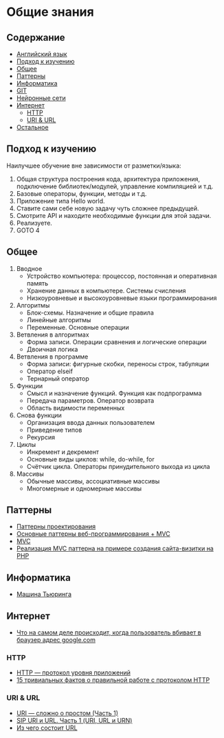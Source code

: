 # Общие знания

## Содержание
* [Английский язык](./english.md)
* [Подход к изучению](#Подход-к-изучению)
* [Общее](#Общее)
* [Паттерны](#Паттерны)
* [Информатика](#Информатика)
* [GIT](./git.md)
* [Нейронные сети](./neuron-networks.md)
* [Интернет](#Интернет)
    * [HTTP](#http)
    * [URI & URL](#uri--url)
* [Остальное](./other.md)

## Подход к изучению
Наилучшее обучение вне зависимости от разметки/языка:
1. Общая структура построения кода, архитектура приложения, подключение библиотек/модулей, управление компиляцией и т.д.
2. Базовые операторы, функции, методы и т.д.
3. Приложение типа Hello world.
4. Ставите сами себе новую задачу чуть сложнее предыдущей.
5. Смотрите API и находите необходимые функции для этой задачи.
6. Реализуете.
7. GOTO 4

## Общее
1. Вводное
    * Устройство компьютера: процессор, постоянная и оперативная память
    * Хранение данных в компьютере. Системы счисления
    * Низкоуровневые и высокоуровневые языки программирования
2. Алгоритмы
    * Блок-схемы. Назначение и общие правила
    * Линейные алгоритмы
    * Переменные. Основные операции
3. Ветвления в алгоритмах
    * Форма записи. Операции сравнения и логические операции
    * Двоичная логика
4. Ветвления в программе
    * Форма записи: фигурные скобки, переносы строк, табуляции
    * Оператор elseif
    * Тернарный оператор
5. Функции
    * Смысл и назначение функций. Функция как подпрограмма
    * Передача параметров. Оператор возврата
    * Область видимости переменных
6. Снова функции
    * Организация ввода данных пользователем
    * Приведение типов
    * Рекурсия
7. Циклы
    * Инкремент и декремент
    * Основные виды циклов: while, do-while, for
    * Счётчик цикла. Операторы принудительного выхода из цикла
8. Массивы
    * Обычные массивы, ассоциативные массивы
    * Многомерные и одномерные массивы

## Паттерны
* [Паттерны проектирования](http://design-pattern.ru/)
* [Основные паттерны веб-программирования + MVC](http://habrahabr.ru/post/136766/)
* [MVC](http://design-pattern.ru/patterns/mvc.html)
* [Реализация MVC паттерна на примере создания сайта-визитки на PHP](https://habrahabr.ru/post/150267/)

## Информатика
* [Машина Тьюринга](http://inf.1september.ru/articlef.php?ID=200600802)

## Интернет
* [Что на самом деле происходит, когда пользователь вбивает в браузер адрес google.com](https://habrahabr.ru/company/htmlacademy/blog/254825/)

### HTTP
* [HTTP — протокол уровня приложений](https://habrahabr.ru/post/137924/)
* [15 тривиальных фактов о правильной работе с протоколом HTTP](https://habrahabr.ru/company/yandex/blog/265569/)

### URI & URL
* [URI — сложно о простом (Часть 1)](https://habrahabr.ru/post/232385/)
* [SIP URI и URL. Часть 1 (URI, URL и URN)](https://habrahabr.ru/post/190154/)
* [Из чего состоит URL](/files/general/url_scheme.jpg)

